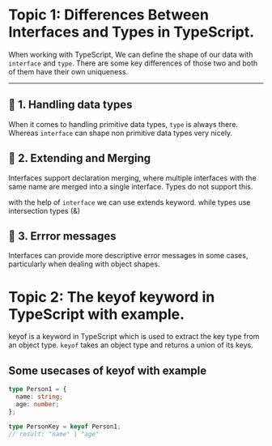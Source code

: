 # Topic 1: Differences Between Interfaces and Types in TypeScript.

When working with TypeScript, We can define the shape of our data with `interface` and `type`. There are some key differences of those two and both of them have their own uniqueness.

---

## 🔹 1. Handling data types
When it comes to handling primitive data types, `type` is always there. Whereas `interface` can shape non primitive data types very nicely.

## 🔹 2. Extending and Merging
Interfaces support declaration merging, where multiple interfaces with the same name are merged into a single interface. Types do not support this.

with the help of `interface` we can use extends keyword. while types use intersection types (&)

## 🔹 3. Errror messages
Interfaces can provide more descriptive error messages in some cases, particularly when dealing with object shapes.





# Topic 2: The keyof keyword in TypeScript with example. 

keyof is a keyword in TypeScript which is used to extract the key type from an object type. `keyof` takes an object type and returns a union of its keys.

## Some usecases of keyof with example
```ts
type Person1 = {
  name: string;
  age: number;
};

type PersonKey = keyof Person1;
// result: "name" | "age"



